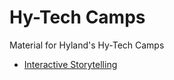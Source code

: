 # Hy-Tech Camps
Material for Hyland's Hy-Tech Camps

- [Interactive Storytelling](https://hytechcamps.github.io/twine)
